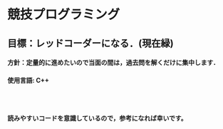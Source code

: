 # 競技プログラミング
<h2>
  目標：レッドコーダーになる．(現在緑)
  <h4>
    方針：定量的に進めたいので当面の間は，過去問を解くだけに集中します．
    <h4>
      使用言語: C++
<br>
     <br>

<br>
     <br>
      

      
読みやすいコードを意識しているので，参考になれば幸いです。

